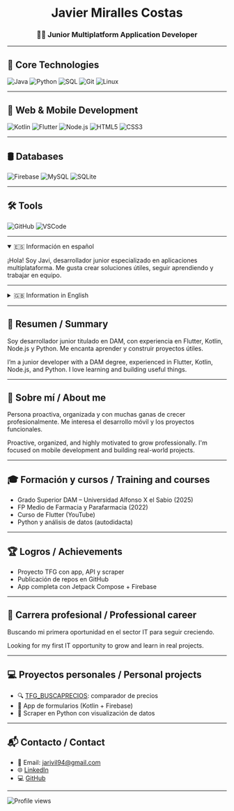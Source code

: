<h1 align="center">Javier Miralles Costas</h1>
<h3 align="center">👨‍💻 Junior Multiplatform Application Developer</h3>

---

## 🧠 Core Technologies
![Java](https://img.shields.io/badge/Java-Intermediate-blue)
![Python](https://img.shields.io/badge/Python-Intermediate-yellow)
![SQL](https://img.shields.io/badge/SQL-Intermediate-orange)
![Git](https://img.shields.io/badge/Git-Intermediate-red)
![Linux](https://img.shields.io/badge/Linux-Basic-gray)

---

## 📱 Web & Mobile Development
![Kotlin](https://img.shields.io/badge/Kotlin-Basic-purple)
![Flutter](https://img.shields.io/badge/Flutter-Basic-blue)
![Node.js](https://img.shields.io/badge/Node.js-Basic-green)
![HTML5](https://img.shields.io/badge/HTML5-Basic-orange)
![CSS3](https://img.shields.io/badge/CSS3-Basic-blue)

---

## 🛢️ Databases
![Firebase](https://img.shields.io/badge/Firebase-Basic-orange)
![MySQL](https://img.shields.io/badge/MySQL-Intermediate-lightblue)
![SQLite](https://img.shields.io/badge/SQLite-Intermediate-blue)

---

## 🛠️ Tools
![GitHub](https://img.shields.io/badge/GitHub-Intermediate-black)
![VSCode](https://img.shields.io/badge/VSCode-Daily-blue)


---

<details open>
<summary>🇪🇸 Información en español</summary>

¡Hola! Soy Javi, desarrollador junior especializado en aplicaciones multiplataforma. Me gusta crear soluciones útiles, seguir aprendiendo y trabajar en equipo.  

</details>

---

<details>
<summary>🇬🇧 Information in English</summary>

Hi! I'm Javi, a junior cross-platform developer. I love building useful things, learning new tech and working in teams.  

</details>

---

## 📘 Resumen / Summary

Soy desarrollador junior titulado en DAM, con experiencia en Flutter, Kotlin, Node.js y Python. Me encanta aprender y construir proyectos útiles.

I’m a junior developer with a DAM degree, experienced in Flutter, Kotlin, Node.js, and Python. I love learning and building useful things.

---

## 👤 Sobre mí / About me

Persona proactiva, organizada y con muchas ganas de crecer profesionalmente. Me interesa el desarrollo móvil y los proyectos funcionales.

Proactive, organized, and highly motivated to grow professionally. I'm focused on mobile development and building real-world projects.

---

## 🎓 Formación y cursos / Training and courses

- Grado Superior DAM – Universidad Alfonso X el Sabio (2025)  
- FP Medio de Farmacia y Parafarmacia (2022)  
- Curso de Flutter (YouTube)  
- Python y análisis de datos (autodidacta)

---

## 🏆 Logros / Achievements

- Proyecto TFG con app, API y scraper  
- Publicación de repos en GitHub  
- App completa con Jetpack Compose + Firebase

---

## 💼 Carrera profesional / Professional career

Buscando mi primera oportunidad en el sector IT para seguir creciendo.

Looking for my first IT opportunity to grow and learn in real projects.

---

## 💻 Proyectos personales / Personal projects

- 🔍 [TFG_BUSCAPRECIOS](https://github.com/Jariviii/TFG_BUSCAPRECIOS): comparador de precios  
- 📲 App de formularios (Kotlin + Firebase)  
- 🐍 Scraper en Python con visualización de datos

---

## 📬 Contacto / Contact

- 📧 Email: jarivil94@gmail.com  
- 🌐 [LinkedIn](https://www.linkedin.com/in/javimiralles/)  
- 💻 [GitHub](https://github.com/Jariviii)

---

![Profile views](https://komarev.com/ghpvc/?username=Jariviii&color=blueviolet)
